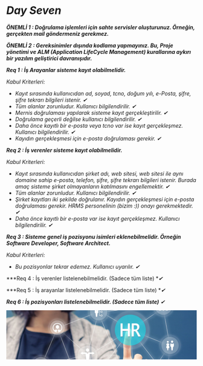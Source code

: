 # *Day Seven*

***ÖNEMLİ 1 : Doğrulama işlemleri için sahte servisler oluşturunuz. Örneğin, gerçekten mail göndermeniz gerekmez.***

***ÖNEMLİ 2 : Gereksinimler dışında kodlama yapmayınız. Bu, Proje yönetimi ve ALM (Application LifeCycle Management) kurallarına aykırı bir yazılım geliştirici davranışıdır.***



***Req 1 : İş Arayanlar sisteme kayıt olabilmelidir.***

*Kabul Kriterleri:*

- *Kayıt sırasında kullanıcıdan ad, soyad, tcno, doğum yılı, e-Posta, şifre, şifre tekrarı bilgileri istenir. ✔*
- *Tüm alanlar zorunludur. Kullanıcı bilgilendirilir. ✔*
- *Mernis doğrulaması yapılarak sisteme kayıt gerçekleştirilir. ✔*
- *Doğrulama geçerli değilse kullanıcı bilgilendirilir. ✔*
- *Daha önce kayıtlı bir e-posta veya tcno var ise kayıt gerçekleşmez. Kullanıcı bilgilendirilir. ✔*
- *Kayıdın gerçekleşmesi için e-posta doğrulaması gerekir. ✔*

***Req 2 : İş verenler sisteme kayıt olabilmelidir.***

*Kabul Kriterleri:*

- *Kayıt sırasında kullanıcıdan şirket adı, web sitesi, web sitesi ile aynı domaine sahip e-posta, telefon, şifre, şifre tekrarı bilgileri istenir. Burada amaç sisteme şirket olmayanların katılmasını engellemektir. ✔*
- *Tüm alanlar zorunludur. Kullanıcı bilgilendirilir. ✔*
- *Şirket kayıtları iki şekilde doğrulanır. Kayıdın gerçekleşmesi için e-posta doğrulaması gerekir. HRMS personelinin (bizim :)) onayı gerekmektedir. ✔*
- *Daha önce kayıtlı bir e-posta var ise kayıt gerçekleşmez. Kullanıcı bilgilendirilir. ✔*

***Req 3 : Sisteme genel iş pozisyonu isimleri eklenebilmelidir. Örneğin Software Developer, Software Architect.***

*Kabul Kriterleri:*

- *Bu pozisyonlar tekrar edemez. Kullanıcı uyarılır. ✔*

***Req 4 : İş verenler listelenebilmelidir. (Sadece tüm liste) **✔*

***Req 5 : İş arayanlar listelenebilmelidir. (Sadece tüm liste) **✔*

***Req 6 : İş pozisyonları listelenebilmelidir. (Sadece tüm liste)** ✔*

![hrmss](../images/hrmss.jpg)

